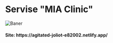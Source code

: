 <h1>Servise <strong>"MIA Clinic"</strong></h1>

<p>
	<img src="https://i.ibb.co/H2T8jh8/4.png" alt="Baner">
</p>

<h4>Site: https://agitated-joliot-e82002.netlify.app/</h4>
